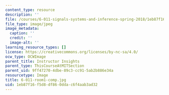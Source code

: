 ```yaml
---
content_type: resource
description: ''
file: /courses/6-011-signals-systems-and-inference-spring-2018/1eb87f16f5d8df860ddac6f4aab3ad32_6-011-room1-comp.jpg
file_type: image/jpeg
image_metadata:
  caption: ''
  credit: ''
  image-alt: ''
learning_resource_types: []
license: https://creativecommons.org/licenses/by-nc-sa/4.0/
ocw_type: OCWImage
parent_title: Instructor Insights
parent_type: ThisCourseAtMITSection
parent_uid: 9ff47270-4dbe-89c3-cc91-5ab2b886e34a
resourcetype: Image
title: 6-011-room1-comp.jpg
uid: 1eb87f16-f5d8-df86-0dda-c6f4aab3ad32
---
```

